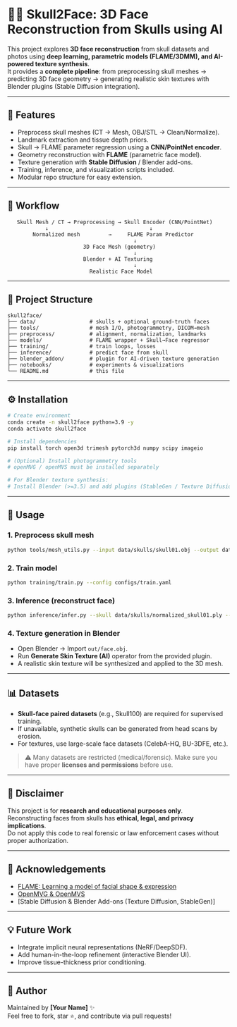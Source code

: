 # 🧑‍💻 Skull2Face: 3D Face Reconstruction from Skulls using AI

This project explores **3D face reconstruction** from skull datasets and photos using **deep learning, parametric models (FLAME/3DMM), and AI-powered texture synthesis**.  
It provides a **complete pipeline**: from preprocessing skull meshes → predicting 3D face geometry → generating realistic skin textures with Blender plugins (Stable Diffusion integration).

---

## 📌 Features
- Preprocess skull meshes (CT → Mesh, OBJ/STL → Clean/Normalize).
- Landmark extraction and tissue depth priors.
- Skull → FLAME parameter regression using a **CNN/PointNet encoder**.
- Geometry reconstruction with **FLAME** (parametric face model).
- Texture generation with **Stable Diffusion** / Blender add-ons.
- Training, inference, and visualization scripts included.
- Modular repo structure for easy extension.

---

## 🔬 Workflow

```
   Skull Mesh / CT → Preprocessing → Skull Encoder (CNN/PointNet)
            ↓                                ↓
        Normalized mesh         →     FLAME Param Predictor
                                        ↓
                        3D Face Mesh (geometry)
                                        ↓
                        Blender + AI Texturing
                                        ↓
                          Realistic Face Model
```

---

## 📂 Project Structure
```
skull2face/
├── data/                 # skulls + optional ground-truth faces
├── tools/                # mesh I/O, photogrammetry, DICOM→mesh
├── preprocess/           # alignment, normalization, landmarks
├── models/               # FLAME wrapper + Skull→Face regressor
├── training/             # train loops, losses
├── inference/            # predict face from skull
├── blender_addon/        # plugin for AI-driven texture generation
├── notebooks/            # experiments & visualizations
└── README.md             # this file
```

---

## ⚙️ Installation

```bash
# Create environment
conda create -n skull2face python=3.9 -y
conda activate skull2face

# Install dependencies
pip install torch open3d trimesh pytorch3d numpy scipy imageio

# (Optional) Install photogrammetry tools
# openMVG / openMVS must be installed separately

# For Blender texture synthesis:
# Install Blender (>=3.5) and add plugins (StableGen / Texture Diffusion)
```

---

## 🚀 Usage

### 1. Preprocess skull mesh
```bash
python tools/mesh_utils.py --input data/skulls/skull01.obj --output data/skulls/normalized_skull01.ply
```

### 2. Train model
```bash
python training/train.py --config configs/train.yaml
```

### 3. Inference (reconstruct face)
```bash
python inference/infer.py --skull data/skulls/normalized_skull01.ply --out out/face.obj
```

### 4. Texture generation in Blender
- Open Blender → Import `out/face.obj`.  
- Run **Generate Skin Texture (AI)** operator from the provided plugin.  
- A realistic skin texture will be synthesized and applied to the 3D mesh.

---

## 📊 Datasets
- **Skull-face paired datasets** (e.g., Skull100) are required for supervised training.  
- If unavailable, synthetic skulls can be generated from head scans by erosion.  
- For textures, use large-scale face datasets (CelebA-HQ, BU-3DFE, etc.).  

> ⚠️ Many datasets are restricted (medical/forensic). Make sure you have proper **licenses and permissions** before use.

---

## 📜 Disclaimer
This project is for **research and educational purposes only**.  
Reconstructing faces from skulls has **ethical, legal, and privacy implications**.  
Do not apply this code to real forensic or law enforcement cases without proper authorization.

---

## 🙌 Acknowledgements
- [FLAME: Learning a model of facial shape & expression](https://flame.is.tue.mpg.de/)  
- [OpenMVG & OpenMVS](https://github.com/openMVG/openMVG)  
- [Stable Diffusion & Blender Add-ons (Texture Diffusion, StableGen)]  

---

## 💡 Future Work
- Integrate implicit neural representations (NeRF/DeepSDF).  
- Add human-in-the-loop refinement (interactive Blender UI).  
- Improve tissue-thickness prior conditioning.  

---

## 🧑 Author
Maintained by **[Your Name]** ✨  
Feel free to fork, star ⭐, and contribute via pull requests!
